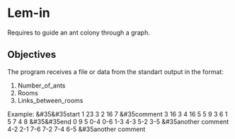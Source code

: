 # Lem-in
Requires to guide an ant colony through a graph.

## Objectives
The program receives a file or data from the standart output in the format:
1. Number_of_ants
2. Rooms
3. Links_between_rooms

Example:
&#35&#35start
1 23 3
2 16 7
&#35comment
3 16 3
4 16 5
5 9 3
6 1 5
7 4 8
&#35&#35end
0 9 5
0-4
0-6
1-3
4-3
5-2
3-5
&#35another comment
4-2
2-1
7-6
7-2
7-4
6-5
&#35another comment
